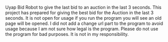 Uyap Bid Robot to give the last bid to an auction in the last 3 seconds. This project has prepared for giving the best bid for the Auction in the last 3 seconds. 
It is not open for usage if you run the program you will see an old page will be opened. 
I did not add a change url part to the program to avoid usage because I am not sure how legal is the program. 
Please do not use the program for bad purposes. It is not in my responsibility.
